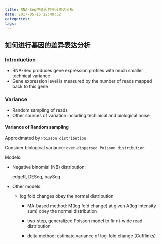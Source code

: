 ```yaml
---
title: RNA-Seq中基因的差异表达分析
date: 2017-05-15 12:49:52
categories:
tags:
---
```


## 如何进行基因的差异表达分析

### Introduction

+ RNA-Seq produces gene expression profiles with much smaller technical variance
+ Gene expression level is measured by the number of reads mapped back to this gene

<!-- more -->

### Variance

+ Random sampling of reads
+ Other sources of variation including techinical and biological noise

#### Variance of Random sampling

Approximated by `Poisson distribution`

Consider biological variance: `over-dispersed Poisson distribution`

Models: 

+ Negative binomial (NB) distribution: 

    edgeR, DESeq, baySeq

+ Other models:

    - log fold changes obey the normal distribution

        * MA-based method: M(log fold change) at given A(log intensity sum) obey the normal distribution

        * two-step, generalized Poisson model to fir nt-wide read distribution

        * delta method: estimate variance of log-fold change (Cufflinks)


